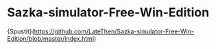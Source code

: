# Sazka-simulator-Free-Win-Edition
{Spustit}(https://github.com/LateThen/Sazka-simulator-Free-Win-Edition/blob/master/index.html)
